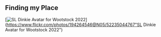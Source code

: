 ## Finding my Place
[![SL Dinkie Avatar for Wootstock 2022](https://live.staticflickr.com/65535/52235044767_594491fde6_h.jpg)](https://www.flickr.com/photos/194264546@N05/52235044767"SL Dinkie Avatar for Wootstock 2022")
